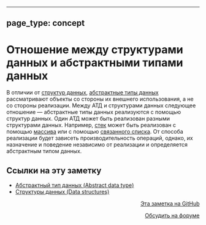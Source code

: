
---
page_type: concept
---

# Отношение между структурами данных и абстрактными типами данных

В отличии от [структур данных](data-structure.md), [абстрактные типы данных](20221023123217.md) рассматривают объекты со стороны их внешнего использования, а не со стороны реализации. Между АТД и структурами данных следующее отношение — абстрактные типы данных реализуются с помощью структур данных. Один АТД может быть реализован разными структурами данных. Например, [стек](20221022205412.md) может быть реализован с помощью [массива](20221025215309.md) или с помощью [связанного списка](20221024232535.md). От способа реализации будет зависеть производительность операций, однако, их назначение и поведение независимо от реализации и определяется абстрактным типом данных.





## Ссылки на эту заметку

* [Абстрактный тип данных (Abstract data type)](20221023123217.md)
* [Структуры данных (Data structures)](20221025223341.md)


<p v-pre style="text-align: right">
  <a href="https://github.com/Kverde/algorithms/blob/main/source/20221121224530.md" target="_blank">
  Эта заметка на GitHub
  </a>
</p>



<p v-pre style="text-align: right">
  <a href="https://discourse.comtext.space/new-topic?title=%D0%9E%D1%82%D0%BD%D0%BE%D1%88%D0%B5%D0%BD%D0%B8%D0%B5%20%D0%BC%D0%B5%D0%B6%D0%B4%D1%83%20%D1%81%D1%82%D1%80%D1%83%D0%BA%D1%82%D1%83%D1%80%D0%B0%D0%BC%D0%B8%20%D0%B4%D0%B0%D0%BD%D0%BD%D1%8B%D1%85%20%D0%B8%20%D0%B0%D0%B1%D1%81%D1%82%D1%80%D0%B0%D0%BA%D1%82%D0%BD%D1%8B%D0%BC%D0%B8%20%D1%82%D0%B8%D0%BF%D0%B0%D0%BC%D0%B8%20%D0%B4%D0%B0%D0%BD%D0%BD%D1%8B%D1%85&body=&category=algorithm" target="_blank">
  Обсудить на форуме
  </a>
</p>
